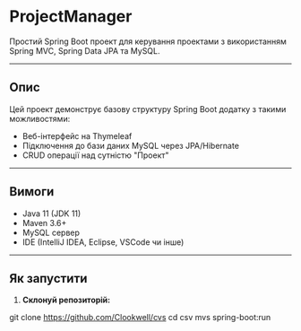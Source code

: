 # ProjectManager

Простий Spring Boot проект для керування проектами з використанням Spring MVC, Spring Data JPA та MySQL.

---

## Опис

Цей проект демонструє базову структуру Spring Boot додатку з такими можливостями:

- Веб-інтерфейс на Thymeleaf
- Підключення до бази даних MySQL через JPA/Hibernate
- CRUD операції над сутністю "Проект"

---

## Вимоги

- Java 11 (JDK 11)
- Maven 3.6+
- MySQL сервер
- IDE (IntelliJ IDEA, Eclipse, VSCode чи інше)

---

## Як запустити

1. **Склонуй репозиторій:**

git clone https://github.com/Clookwell/cvs
cd csv
mvs spring-boot:run
